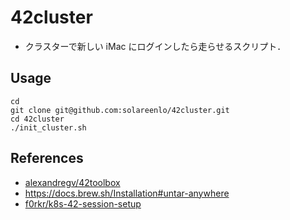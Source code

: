 # 42cluster
- クラスターで新しい iMac にログインしたら走らせるスクリプト．

## Usage
```shell
cd
git clone git@github.com:solareenlo/42cluster.git
cd 42cluster
./init_cluster.sh
```

## References
- [alexandregv/42toolbox](https://github.com/alexandregv/42toolbox)
- https://docs.brew.sh/Installation#untar-anywhere
- [f0rkr/k8s-42-session-setup](https://github.com/f0rkr/k8s-42-session-setup)
